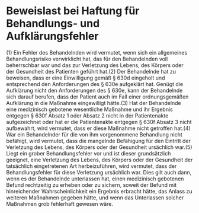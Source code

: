 # Beweislast bei Haftung für Behandlungs- und Aufklärungsfehler

(1) Ein Fehler des Behandelnden wird vermutet, wenn sich ein allgemeines Behandlungsrisiko verwirklicht hat, das für den Behandelnden voll beherrschbar war und das zur Verletzung des Lebens, des Körpers oder der Gesundheit des Patienten geführt hat.(2) Der Behandelnde hat zu beweisen, dass er eine Einwilligung gemäß § 630d eingeholt und entsprechend den Anforderungen des § 630e aufgeklärt hat. Genügt die Aufklärung nicht den Anforderungen des § 630e, kann der Behandelnde sich darauf berufen, dass der Patient auch im Fall einer ordnungsgemäßen Aufklärung in die Maßnahme eingewilligt hätte.(3) Hat der Behandelnde eine medizinisch gebotene wesentliche Maßnahme und ihr Ergebnis entgegen § 630f Absatz 1 oder Absatz 2 nicht in der Patientenakte aufgezeichnet oder hat er die Patientenakte entgegen § 630f Absatz 3 nicht aufbewahrt, wird vermutet, dass er diese Maßnahme nicht getroffen hat.(4) War ein Behandelnder für die von ihm vorgenommene Behandlung nicht befähigt, wird vermutet, dass die mangelnde Befähigung für den Eintritt der Verletzung des Lebens, des Körpers oder der Gesundheit ursächlich war.(5) Liegt ein grober Behandlungsfehler vor und ist dieser grundsätzlich geeignet, eine Verletzung des Lebens, des Körpers oder der Gesundheit der tatsächlich eingetretenen Art herbeizuführen, wird vermutet, dass der Behandlungsfehler für diese Verletzung ursächlich war. Dies gilt auch dann, wenn es der Behandelnde unterlassen hat, einen medizinisch gebotenen Befund rechtzeitig zu erheben oder zu sichern, soweit der Befund mit hinreichender Wahrscheinlichkeit ein Ergebnis erbracht hätte, das Anlass zu weiteren Maßnahmen gegeben hätte, und wenn das Unterlassen solcher Maßnahmen grob fehlerhaft gewesen wäre. 

